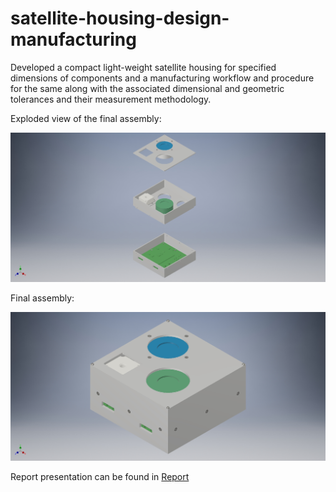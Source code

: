 # satellite-housing-design-manufacturing
Developed a compact light-weight satellite housing for specified dimensions of components and a manufacturing workflow and procedure for the same along with the associated dimensional and geometric tolerances and their measurement methodology.

Exploded view of the final assembly:

![exploded assembly](pics\Assembly_exploded.jpg)



Final assembly:

![assembly](pics\Assembly.jpg)

Report presentation can be found in [Report](\Report)


